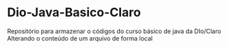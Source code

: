 # Dio-Java-Basico-Claro
Repositório para armazenar o códigos do curso básico de java da DIo/Claro
Alterando o conteúdo de um arquivo de forma local